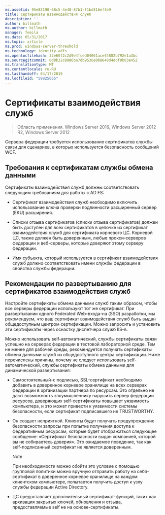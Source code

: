 ```yaml
---
ms.assetid: 95e82190-68c5-4e40-87b1-f1bd816ef4e9
title: Сертификаты взаимодействия служб
description: ''
author: billmath
ms.author: billmath
manager: femila
ms.date: 05/31/2017
ms.topic: article
ms.prod: windows-server-threshold
ms.technology: identity-adfs
ms.openlocfilehash: 32e60f2c2d9e4fced04061ace44882b792e1a3bc
ms.sourcegitcommit: 0d0b32c8986ba7db9536e0b8648d4ddf9b03e452
ms.translationtype: MT
ms.contentlocale: ru-RU
ms.lasthandoff: 04/17/2019
ms.locfileid: "59825655"
---
```

# <a name="service-communications-certificates"></a>Сертификаты взаимодействия служб

>Область применения. Windows Server 2016, Windows Server 2012 R2, Windows Server 2012

Сервера федерации требуется использование сертификатов службы связи для сценариев, в которых используется безопасность сообщений WCF.  
  
## <a name="service-communication-certificate-requirements"></a>Требования к сертификатам службы обмена данными  
Сертификаты взаимодействия служб должны соответствовать следующим требованиям для работы с AD FS:  
  
-   Сертификат взаимодействия служб необходимо включить использование ключа проверки подлинности расширенный сервер \(EKU\) расширения.  
  
-   Списки отзыва сертификатов \(списки отзыва сертификатов\) должен быть доступен для всех сертификатов в цепочке из сертификат взаимодействия служб для сертификата корневого ЦС. Корневой ЦС, также должен быть доверенным, любые прокси-серверов федерации и веб-серверы, которые доверяют этому серверу федерации.  
  
-   Имя субъекта, который используется в сертификат взаимодействия служб должно соответствовать имени службы федерации в свойства службы федерации.  
  
## <a name="deployment-considerations-for-service-communication-certificates"></a>Рекомендации по развертыванию для сертификатов взаимодействия служб  
Настройте сертификаты обмена данными служб таким образом, чтобы все серверы федерации используют тот же сертификат. При развертывании одного Federated Web\-входа\-на \(SSO\) разработки, мы рекомендуем, что ваш сертификат взаимодействия служб быть выдан общедоступным центром сертификации. Можно запросить и установить эти сертификаты через оснастку диспетчера служб IIS\-в.  
  
Можно использовать self\-автоматический, службы сертификаты связи успешно на серверах федерации в тестовой лабораторной среде. Тем не менее для рабочей среды, рекомендуется получать сертификаты обмена данными служб из общедоступного центра сертификации. Ниже перечислены причины, почему не следует использовать self\-автоматический, службы сертификаты обмена данными для динамической развертывания:  
  
-   Самостоятельный\-с подписью, SSL-сертификат необходимо добавить в доверенное корневое хранилище на всех серверах федерации в организации партнера по ресурсам. Это отдельно не дают возможность злоумышленнику нарушить сервер федерации ресурсов, доверяющих self\-сертификаты повышает уязвимость компьютера, и это может привести к уязвимости системы безопасности, если сертификат подписавшего не TRUSTWORTHY.  
  
-   Он создает неприятной. Клиенты будут получать предупреждение безопасности запросы при попытке получения доступа к федеративным ресурсам, которые будет отображаться следующее сообщение: «Сертификат безопасности выдан компанией, которой вы не собираетесь доверия». Это ожидаемое поведение, так как self\-подписанный сертификат не является доверенным.  
  
    > [!NOTE]  
    > При необходимости можно обойти это условие с помощью групповой политики можно вручную отправить работу на себя\-сертификат в доверенное корневое хранилище на каждом клиентском компьютере, попытается получить доступ к узлу службы федерации Active Directory.  
  
-   ЦС предоставляет дополнительный сертификат\-функций, таких как архивация закрытых ключей, обновления и отзыва, предоставляемые self не на основе\-сертификаты.  
  


